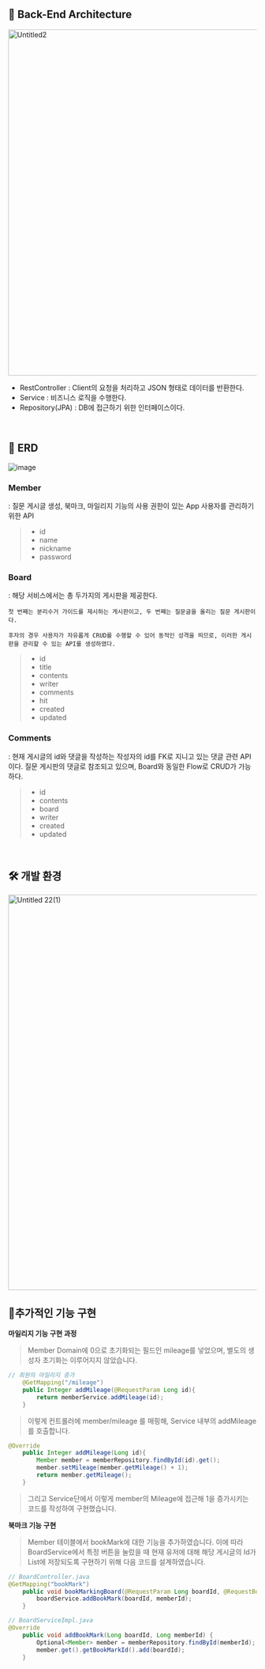 
## 🔎 Back-End Architecture
<img width="700" alt="Untitled2" src="https://user-images.githubusercontent.com/63863627/150649526-3f0ead2d-04d4-4031-96f6-4cbe449e5a15.png">

* RestController : Client의 요청을 처리하고 JSON 형태로 데이터를 반환한다.
* Service : 비즈니스 로직을 수행한다.
* Repository(JPA) : DB에 접근하기 위한 인터페이스이다.

<br>

## 📑 ERD
![image](https://user-images.githubusercontent.com/67851124/150649138-0caf16e9-30f7-4909-b041-e813489f1962.png)

### Member 

:  질문 게시글 생성, 북마크, 마일리지 기능의 사용 권한이 있는 App 사용자를 관리하기 위한 API

>   - id
>   - name
>   - nickname
>   - password


### Board

: 해당 서비스에서는 총 두가지의 게시판을 제공한다.
    
    첫 번째는 분리수거 가이드를 제시하는 게시판이고, 두 번째는 질문글을 올리는 질문 게시판이다. 
    
    후자의 경우 사용자가 자유롭게 CRUD를 수행할 수 있어 동적인 성격을 띄므로, 이러한 게시판을 관리할 수 있는 API를 생성하였다. 
    
    
>    - id
>    - title
>    - contents
>    - writer
>    - comments
>    - hit
>    - created
>    - updated



### Comments

:  현재 게시글의 id와 댓글을 작성하는 작성자의 id를 FK로 지니고 있는 댓글 관련 API이다. 질문 게시판의 댓글로 참조되고 있으며, Board와 동일한 Flow로 CRUD가 가능하다.

>    - id
>    - contents
>    - board
>    - writer
>    - created
>    - updated

<br>

## 🛠 개발 환경
<img width="800" alt="Untitled 22(1)" src="https://user-images.githubusercontent.com/63863627/150652239-db62a14a-c1fe-4325-a81d-62bfb1c2aa19.png">


## 👀추가적인 기능 구현

 **마일리지 기능 구현 과정**

> Member Domain에 0으로 초기화되는 필드인 mileage를 넣었으며, 별도의 생성자 초기화는 이루어지지 않았습니다.
> 

```java
// 회원의 마일리지 증가
    @GetMapping("/mileage")
    public Integer addMileage(@RequestParam Long id){
        return memberService.addMileage(id);
    }
```

> 이렇게 컨트롤러에 member/mileage 를 매핑해,  Service 내부의 addMileage를 호출합니다.

```java
@Override
    public Integer addMileage(Long id){
        Member member = memberRepository.findById(id).get();
        member.setMileage(member.getMileage() + 1);
        return member.getMileage();
    }
```

> 그리고 Service단에서 이렇게 member의 Mileage에 접근해 1을 증가시키는 코드를 작성하여 구현했습니다.



 **북마크 기능 구현**

> Member 테이블에서  bookMark에 대한 기능을 추가하였습니다. 이에 따라 BoardService에서 특정 버튼을 눌렀을 때 현재 유저에 대해 해당 게시글의 Id가 List에 저장되도록 구현하기 위해 다음 코드를 설계하였습니다.
> 

```java
// BoardController.java
@GetMapping("bookMark")
    public void bookMarkingBoard(@RequestParam Long boardId, @RequestBody Long memberId){
        boardService.addBookMark(boardId, memberId);
    }

// BoardServiceImpl.java
@Override
    public void addBookMark(Long boardId, Long memberId) {
        Optional<Member> member = memberRepository.findById(memberId);
        member.get().getBookMarkId().add(boardId);
    }
```
